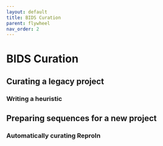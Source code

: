 ```yaml
---
layout: default
title: BIDS Curation
parent: flywheel
nav_order: 2
---
```


# BIDS Curation


## Curating a legacy project

### Writing a heuristic



## Preparing sequences for a new project

### Automatically curating ReproIn
